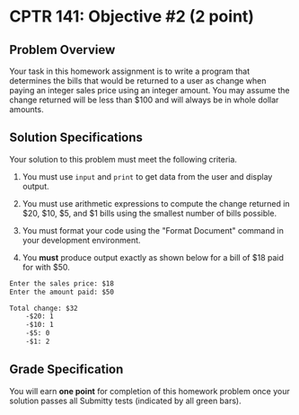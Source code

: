 # CPTR 141: Objective #2 (2 point)

## Problem Overview

Your task in this homework assignment is to write a program that determines the bills that would be returned to a user as change when paying an integer sales price using an integer amount.  You may assume the change returned will be less than $100 and will always be in whole dollar amounts.

## Solution Specifications

Your solution to this problem must meet the following criteria.

1. You must use `input` and `print` to get data from the user and display output.

2. You must use arithmetic expressions to compute the change returned in $20, $10, $5, and $1 bills using the smallest number of bills possible.

3. You must format your code using the "Format Document" command in your development environment.

4. You **must** produce output exactly as shown below for a bill of $18 paid for with $50.

```html
Enter the sales price: $18
Enter the amount paid: $50

Total change: $32
    -$20: 1
    -$10: 1
    -$5: 0
    -$1: 2
```

## Grade Specification

You will earn **one point** for completion of this homework problem once your solution passes all Submitty tests (indicated by all green bars).

